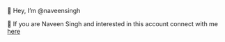 👋 Hey, I’m @naveensingh

👀 If you are Naveen Singh and interested in this account connect with me [here](mailto:hey@navin.sh)
<!---
naveensingh/naveensingh is a ✨ special ✨ repository because its `README.md` (this file) appears on your GitHub profile.
You can click the Preview link to take a look at your changes.
--->

